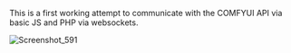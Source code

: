 This is a first working attempt to communicate with the COMFYUI API via basic JS and PHP via websockets.

![Screenshot_591](https://github.com/user-attachments/assets/13648b02-9c0a-4edc-8b10-0555614fa248)
